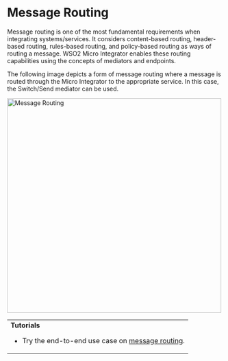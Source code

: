 # Message Routing

Message routing is one of the most fundamental requirements when integrating systems/services. It considers content-based routing, header-based routing, rules-based routing, and policy-based routing as ways of routing a message. WSO2 Micro Integrator enables these routing capabilities using the concepts of mediators and endpoints.

The following image depicts a form of message routing where a message is routed through the Micro Integrator to the appropriate service. In this case, the Switch/Send mediator can be used.

<img src="{{base_path}}/assets/img/integrate/use-cases-overview/message-routing.png" title="Message Routing" width="500" alt="Message Routing"/>

<!--
![message routing]({{base_path}}/assets/img/integrate/use-cases-overview/message-routing-new.png)
-->

<table>
	<tr>
		<td>
			<b>Tutorials</b></br>
			<ul>
				<li>
					Try the end-to-end use case on <a href="{{base_path}}/learn/integration-tutorials/routing-requests-based-on-message-content">message routing</a>.
				</li>
			</ul>
		</td>
		<!--
		<td>
			<b>Examples</b>
			<ul>
				<li>
					<a href="{{base_path}}/learn/examples/message-routing/header-based-routing">Routing based on message header</a>
				</li>
				<li>
					<a href="{{base_path}}/learn/examples/message-routing/payload-based-routing">Routing based on message payload</a>
				</li>
				<li>
					<a href="{{base_path}}/learn/examples/message-routing/split-and-aggregate-responses">Splitting and aggregating response messages</a>
				</li>
			</ul>
		</td>
	-->
	</tr>
</table>